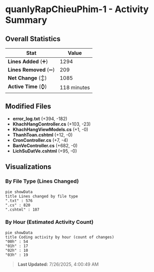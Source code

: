 # quanlyRapChieuPhim-1 - Activity Summary 

## Overall Statistics

| Stat                   | Value                                                             |
| ---------------------- | ----------------------------------------------------------------- |
| **Lines Added** (➕)   | 1294                                          |
| **Lines Removed** (➖) | 209                                        |
| **Net Change** (↕)    | 1085                |
| **Active Time** (⌚)   | 118 minutes |


## Modified Files
- **error_log.txt** (+394, -182)
- **KhachHangController.cs** (+103, -23)
- **KhachHangViewModels.cs** (+1, -0)
- **ThanhToan.cshtml** (+12, -0)
- **CronController.cs** (+7, -4)
- **BanVeController.cs** (+682, -0)
- **LichSuDatVe.cshtml** (+95, -0)

## Visualizations

### By File Type (Lines Changed)

```mermaid
pie showData
title Lines changed by file type
".txt" : 576
".cs" : 820
".cshtml" : 107
```

### By Hour (Estimated Activity Count)

```mermaid
pie showData
title Coding activity by hour (count of changes)
"00h" : 54
"01h" : 17
"02h" : 10
"03h" : 19
```


> **Last Updated:** 7/26/2025, 4:00:49 AM